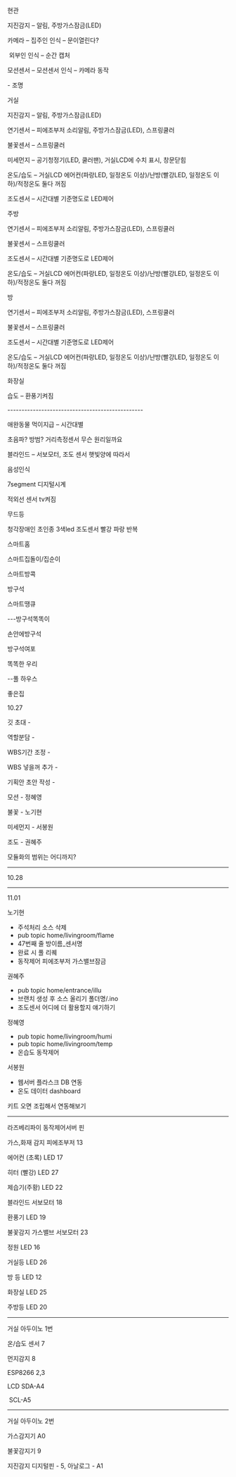 현관

지진감지 – 알림, 주방가스잠금(LED)

카메라 – 집주인 인식 – 문이열린다? 

​     외부인 인식 – 순간 캡처

모션센서 – 모션센서 인식 – 카메라 동작

\-   조명

 

거실

지진감지 – 알림, 주방가스잠금(LED)

연기센서 – 피에조부저 소리알림, 주방가스잠금(LED), 스프링쿨러

불꽃센서 – 스프링쿨러

미세먼지 – 공기청정기(LED, 쿨러팬), 거실LCD에 수치 표시, 창문닫힘

온도/습도 – 거실LCD 에어컨(파랑LED, 일정온도 이상)/난방(빨강LED, 일정온도 이하)/적정온도 둘다 꺼짐

조도센서 – 시간대별 기준명도로 LED제어

 

주방

연기센서 – 피에조부저 소리알림, 주방가스잠금(LED), 스프링쿨러

불꽃센서 – 스프링쿨러

조도센서 – 시간대별 기준명도로 LED제어

온도/습도 – 거실LCD 에어컨(파랑LED, 일정온도 이상)/난방(빨강LED, 일정온도 이하)/적정온도 둘다 꺼짐

 

방

연기센서 – 피에조부저 소리알림, 주방가스잠금(LED), 스프링쿨러

불꽃센서 – 스프링쿨러

조도센서 – 시간대별 기준명도로 LED제어

온도/습도 – 거실LCD 에어컨(파랑LED, 일정온도 이상)/난방(빨강LED, 일정온도 이하)/적정온도 둘다 꺼짐

화장실

습도 – 환풍기켜짐

\------------------------------------------------

애완동물 먹이지급 – 시간대별

초음파? 방범? 거리측정센서 무슨 원리일까요

블라인드 – 서보모터, 조도 센서 햇빛양에 따라서

음성인식

7segment 디지털시계

적외선 센서 tv켜짐

무드등

청각장애인 초인종 3색led 조도센서 빨강 파랑 반복

 

스마트홈

스마트집돌이/집순이

스마트방콕

방구석

스마트땡큐

---방구석똑똑이

손안에방구석

방구석여포

똑똑한 우리

--풀 하우스

좋은집



10.27

깃 초대 -

역할분담 - 

WBS기간 조정 -

WBS 넣을꺼 추가 -

기획안 초안 작성 -



모션 - 정혜영

불꽃 - 노기현

미세먼지 - 서봉원

조도 - 권혜주



모듈화의 범위는 어디까지?

------------------------

10.28

-------------------------------

11.01

노기현 

- 주석처리 소스 삭제
- pub topic home/livingroom/flame
- 47번째 줄 방이름_센서명
- 완료 시 풀 리퀘
- 동작제어 피에조부저 가스밸브잠금



권혜주

- pub topic home/entrance/illu
- 브랜치 생성 후 소스 올리기 폴더명/.ino
- 조도센서 어디에 더 활용할지 얘기하기



정혜영

- pub topic home/livingroom/humi
- pub topic home/livingroom/temp
- 온습도 동작제어



서봉원

- 웹서버 플라스크 DB 연동
- 온도 데이터 dashboard



키트 오면 조립해서 연동해보기

---------------------------------------------------------

 라즈베리파이 동작제어서버 핀

가스,화재 감지 피에조부저 13



에어컨 (초록) LED 17

히터 (빨강) LED 27

제습기(주황) LED 22



블라인드 서보모터 18

환풍기 LED 19



불꽃감지 가스밸브 서보모터 23



정원 LED 16



거실등 LED 26

방 등 LED 12

화장실 LED 25

주방등 LED 20

------------------------------------------------------------------------

거실 아두이노 1번

온/습도 센서 7

먼지감지 8

ESP8266 2,3

LCD SDA-A4

​         SCL-A5

------------------------------------

거실 아두이노 2번

가스감지기 A0

불꽃감지기 9

지진감지 디지털핀 - 5, 아날로그 - A1





